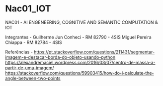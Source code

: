 # Nac01_IOT
NAC01 - AI ENGENEERING, COGNITIVE AND SEMANTIC COMPUTATION &amp; IOT

Integrantes - Guilherme Jun Conheci - RM 82790 - 4SIS
              Miguel Pereira Chiappa - RM 82784 - 4SIS
              
            
Referências - https://pt.stackoverflow.com/questions/211431/segmentar-imagem-e-destacar-borda-do-objeto-usando-python
              https://alexandremaciel.wordpress.com/2016/03/07/centro-de-massa-a-partir-de-uma-imagem/
              https://stackoverflow.com/questions/59903415/how-do-i-calculate-the-angle-between-two-points
